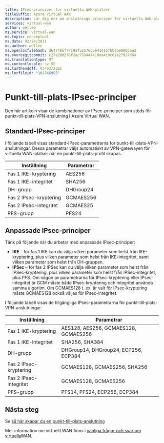 ```yaml
---
title: IPsec-principer för virtuella WAN-platser
titleSuffix: Azure Virtual WAN
description: Lär dig mer om anslutnings principer för virtuella WAN-platser i Azure.
services: virtual-wan
author: wellee
ms.service: virtual-wan
ms.topic: conceptual
ms.date: 02/24/2021
ms.author: wellee
ms.openlocfilehash: d64748bf7719af52b76c5e4141bfbbabe80bbae2
ms.sourcegitcommit: c27a20b278f2ac758447418ea4c8c61e27927d6a
ms.translationtype: MT
ms.contentlocale: sv-SE
ms.lasthandoff: 03/03/2021
ms.locfileid: "101746985"
---
```

# <a name="point-to-site-ipsec-policies"></a>Punkt-till-plats-IPsec-principer

Den här artikeln visar de kombinationer av IPsec-principer som stöds för punkt-till-plats-VPN-anslutning i Azure Virtual WAN.

## <a name="default-ipsec-policies"></a>Standard-IPsec-principer

I följande tabell visas standard-IPsec-parametrarna för punkt-till-plats-VPN-anslutningar. Dessa parametrar väljs automatiskt av VPN-gatewayen för virtuella WAN-platser när en punkt-till-plats-profil skapas.

| Inställning | Parametrar |
|--- |--- |
| Fas 1 IKE-kryptering | AES256 |
| Fas 1 IKE-integritet |  SHA256 |
| DH-grupp | DHGroup24 |
| Fas 2 IPsec-kryptering | GCMAES256|
| Fas 2 IPsec-integritet | GCMAES25 |
| PFS-grupp |PFS24|

## <a name="custom-ipsec-policies"></a>Anpassade IPsec-principer

Tänk på följande när du arbetar med anpassade IPsec-principer:

* **IKE** – för fas 1 IKE kan du välja vilken parameter som helst från IKE-kryptering, plus vilken parameter som helst från IKE-integritet, samt vilken parameter som helst från DH-gruppen.
* **IPSec** – för fas 2 IPSec kan du välja vilken parameter som helst från IPSec-kryptering, plus vilken parameter som helst från IPSec-integritet, plus PFS. Om någon av parametrarna för IPsec-kryptering eller IPsec-integritet är GCM måste både IPsec-kryptering och integritet använda samma algoritm. Om GCMAES128 t. ex. är valt för IPsec-kryptering måste GCMAES128 också väljas för IPsec-integritet.  

I följande tabell visas de tillgängliga IPsec-parametrarna för punkt-till-plats-VPN-anslutningar.

| Inställning | Parametrar |
|--- |--- |
| Fas 1 IKE-kryptering | AES128, AES256, GCMAES128, GCMAES256 |
| Fas 1 IKE-integritet |  SHA256, SHA384 |
| DH-grupp | DHGroup14, DHGroup24, ECP256, ECP384 |
| Fas 2 IPsec-kryptering | GCMAES128, GCMAES256, SHA256|
| Fas 2 IPsec-integritet | GCMAES128, GCMAES256 |
| PFS-grupp |PFS14, PFS24, ECP256, ECP384|

## <a name="next-steps"></a>Nästa steg

Se [så här skapar du en punkt-till-plats-anslutning](virtual-wan-point-to-site-portal.md)

Mer information om virtuellt WAN finns i [vanliga frågor och svar om virtuella](virtual-wan-faq.md)WAN.
